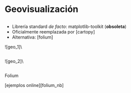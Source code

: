 
# Geovisualización

##

- Librería standard _de facto_: matplotlib-toolkit (**obsoleta**)
- Oficialmente reemplazada por [cartopy]
- Alternativa: [folium]

![geo_1]\

##

![geo_2]\


##

Folium

[ejemplos online][folium_nb]

